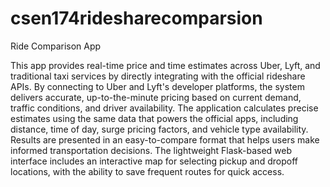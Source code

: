 # csen174ridesharecomparsion

Ride Comparison App

This app provides real-time price and time estimates across Uber, Lyft, and traditional taxi services by directly integrating with the official rideshare APIs. By connecting to Uber and Lyft's developer platforms, the system delivers accurate, up-to-the-minute pricing based on current demand, traffic conditions, and driver availability.
The application calculates precise estimates using the same data that powers the official apps, including distance, time of day, surge pricing factors, and vehicle type availability. Results are presented in an easy-to-compare format that helps users make informed transportation decisions. The lightweight Flask-based web interface includes an interactive map for selecting pickup and dropoff locations, with the ability to save frequent routes for quick access.

